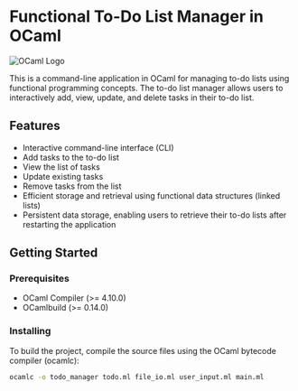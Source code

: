 # Functional To-Do List Manager in OCaml

![OCaml Logo](https://upload.wikimedia.org/wikipedia/commons/thumb/3/33/OCaml_logo.svg/1200px-OCaml_logo.svg.png)

This is a command-line application in OCaml for managing to-do lists using functional programming concepts. The to-do list manager allows users to interactively add, view, update, and delete tasks in their to-do list.

## Features

- Interactive command-line interface (CLI)
- Add tasks to the to-do list
- View the list of tasks
- Update existing tasks
- Remove tasks from the list
- Efficient storage and retrieval using functional data structures (linked lists)
- Persistent data storage, enabling users to retrieve their to-do lists after restarting the application

## Getting Started

### Prerequisites

- OCaml Compiler (>= 4.10.0)
- OCamlbuild (>= 0.14.0)

### Installing

To build the project, compile the source files using the OCaml bytecode compiler (ocamlc):

```bash
ocamlc -o todo_manager todo.ml file_io.ml user_input.ml main.ml
